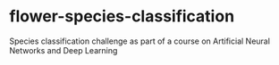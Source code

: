 # flower-species-classification
 Species classification challenge as part of a course on Artificial Neural Networks and Deep Learning
